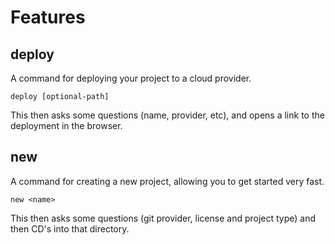 # Features

## deploy

A command for deploying your project to a cloud provider.

`deploy [optional-path]`

This then asks some questions (name, provider, etc), and opens a link to the deployment in the browser.

## new

A command for creating a new project, allowing you to get started very fast.

`new <name>`

This then asks some questions (git provider, license and project type) and then CD's into that directory.